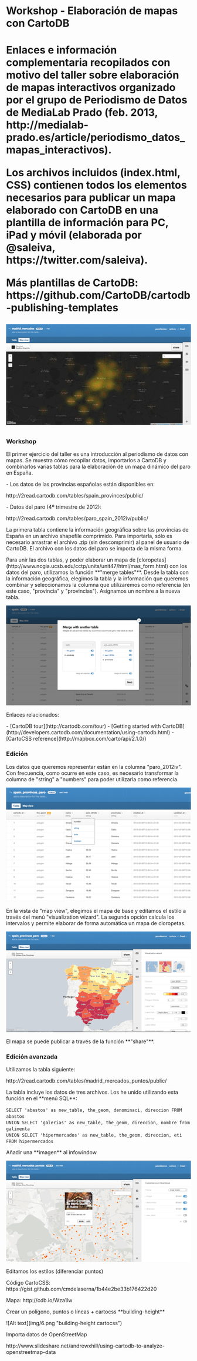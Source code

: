 <h1>Workshop - Elaboración de mapas con CartoDB<h1> 

<p>Enlaces e información complementaria recopilados con motivo del taller sobre elaboración de mapas interactivos organizado por el grupo de Periodismo de Datos de MediaLab Prado (feb. 2013, http://medialab-prado.es/article/periodismo_datos_mapas_interactivos).<p>

<p>Los archivos incluidos (index.html, CSS) contienen todos los elementos necesarios para publicar un mapa elaborado con CartoDB en una plantilla de información para PC, iPad y móvil (elaborada por @saleiva, https://twitter.com/saleiva). </p>

<p>Más plantillas de CartoDB: https://github.com/CartoDB/cartodb-publishing-templates</p>

![Alt text](img/5.png "intensity map")



<h3>Workshop</h3>
<p>El primer ejercicio del taller es una introducción al periodismo de datos con mapas. Se muestra cómo recopilar datos, importarlos a CartoDB y combinarlos varias tablas para la elaboración de un mapa dinámico del paro en España.</p>

<p>- Los datos de las provincias españolas están disponibles en:</p> 
<p>http://2read.cartodb.com/tables/spain_provinces/public/</p>

<p>- Datos del paro (4º trimestre de 2012):</p> 
<p>http://2read.cartodb.com/tables/paro_spain_2012iv/public/</p>

<p>La primera tabla contiene la información geográfica sobre las provincias de España en un archivo shapefile comprimido. Para importarla, sólo es necesario arrastrar el archivo .zip (sin descomprimir) al panel de usuario de CartoDB. El archivo con los datos del paro se importa de la misma forma. </p>
<p>Para unir las dos tablas, y poder elaborar un mapa de [cloropetas](http://www.ncgia.ucsb.edu/cctp/units/unit47/html/mas_form.html) con los datos del paro, utilizamos la función **"merge tables"**. Desde la tabla con la información geográfica, elegimos la tabla y la información que queremos combinar y seleccionamos la columna que utilizaremos como referencia (en este caso, "provincia" y "provincias"). Asignamos un nombre a la nueva tabla.</p>  

![Alt text](img/1.png "merge tables")

<p>Enlaces relacionados:</p>
- [CartoDB tour](http://cartodb.com/tour)
- [Getting started with CartoDB](http://developers.cartodb.com/documentation/using-cartodb.html)
- [CartoCSS reference](http://mapbox.com/carto/api/2.1.0/)


<h3>Edición</h3>
<p>Los datos que queremos representar están en la columna "paro_2012iv". Con frecuencia, como ocurre en este caso, es necesario transformar la columna de "string" a "numbers" para poder utilizarla como referencia.</p>

![Alt text](img/2.png "edit columns")

<p>En la vista de "map view", elegimos el mapa de base y editamos el estilo a través del menú "visualization wizard". La segunda opción calcula los intervalos y permite elaborar de forma automática un mapa de cloropetas. </p>

![Alt text](img/3.png "visualization wizard")

<p>El mapa se puede publicar a través de la función **"share"**. </p>


<h3>Edición avanzada</h3>
<p>Utilizamos la tabla siguiente:</p> 
<p>http://2read.cartodb.com/tables/madrid_mercados_puntos/public/</p>

<p>La tabla incluye los datos de tres archivos. Los he unido utilizando esta función en el **menú SQL**: </p> 
<code>SELECT 'abastos' as new_table, the_geom, denominaci, direccion FROM abastos<br>UNION SELECT 'galerias' as new_table, the_geom, direccion, nombre from galimenta<br>UNION SELECT 'hipermercados' as new_table, the_geom, direccion, eti FROM hipermercados</code>

<p>Añadir una **imagen** al infowindow</p>

![Alt text](img/4.png "image infowindow cartocss")

<p>Editamos los estilos (diferenciar puntos)</p>
<p>Código CartoCSS: https://gist.github.com/cmdelaserna/1b44e2be33b176422d20</p>
<p>Mapa: http://cdb.io/Wza1lw</p>

<p>Crear un polígono, puntos o líneas + cartocss **building-height**</p>
![Alt text](img/6.png "building-height cartocss")

<p>Importa datos de OpenStreetMap</p>
<p>http://www.slideshare.net/andrewxhill/using-cartodb-to-analyze-openstreetmap-data</p>
